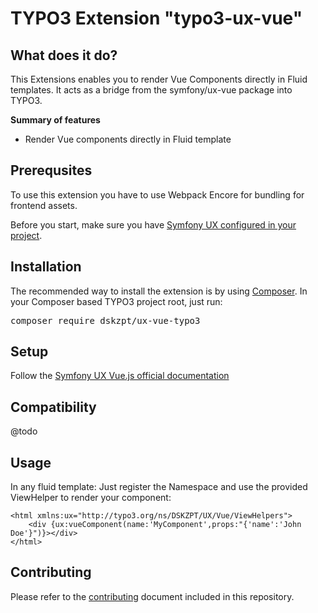 TYPO3 Extension "typo3-ux-vue"
=================================

## What does it do?
This Extensions enables you to render Vue Components directly in Fluid templates.
It acts as a bridge from the symfony/ux-vue package into TYPO3.

**Summary of features**

* Render Vue components directly in Fluid template

## Prerequsites
To use this extension you have to use Webpack Encore for bundling for frontend assets.

Before you start, make sure you have [Symfony UX configured in your project](https://symfony.com/doc/current/frontend/ux.html).

## Installation
The recommended way to install the extension is by
using [Composer](https://getcomposer.org/). In your Composer based TYPO3 project
root, just run:
<pre>composer require dskzpt/ux-vue-typo3</pre>

## Setup
Follow the [Symfony UX Vue.js official documentation](https://symfony.com/bundles/ux-vue/current/index.html)

## Compatibility
@todo

## Usage
In any fluid template: Just register the Namespace and use the provided ViewHelper to render your component:

    <html xmlns:ux="http://typo3.org/ns/DSKZPT/UX/Vue/ViewHelpers">
        <div {ux:vueComponent(name:'MyComponent',props:"{'name':'John Doe'}")}></div>
    </html>

## Contributing

Please refer to the [contributing](CONTRIBUTING.md) document included in this
repository.
